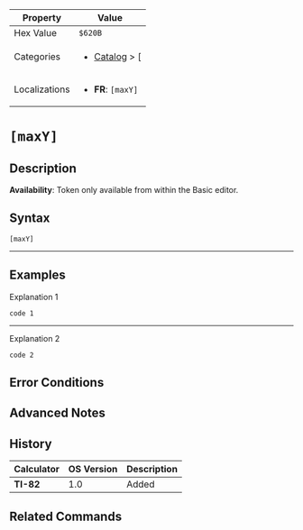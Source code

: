| Property      | Value |
|---------------|-------|
| Hex Value     | `$620B`|
| Categories    | <ul><li>[Catalog](../categories/Catalog.md) > [[](../categories/Catalog.md#[)</li></ul> |
| Localizations | <ul><li><b>FR</b>: `[maxY]`</li></ul> |

# `[maxY]`

## Description



<b>Availability</b>: Token only available from within the Basic editor.

## Syntax
`[maxY]`

<hr>

## Examples

Explanation 1
```ti-basic
code 1
```
---
Explanation 2
```ti-basic
code 2
```

## Error Conditions


## Advanced Notes


## History
| Calculator | OS Version | Description |
|------------|------------|-------------|
| <b>TI-82</b> | 1.0 | Added

## Related Commands

    